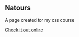 ## Natours
A page created for my css course

[Check it out online](https://ogalvezg.github.io/Natours/#)

